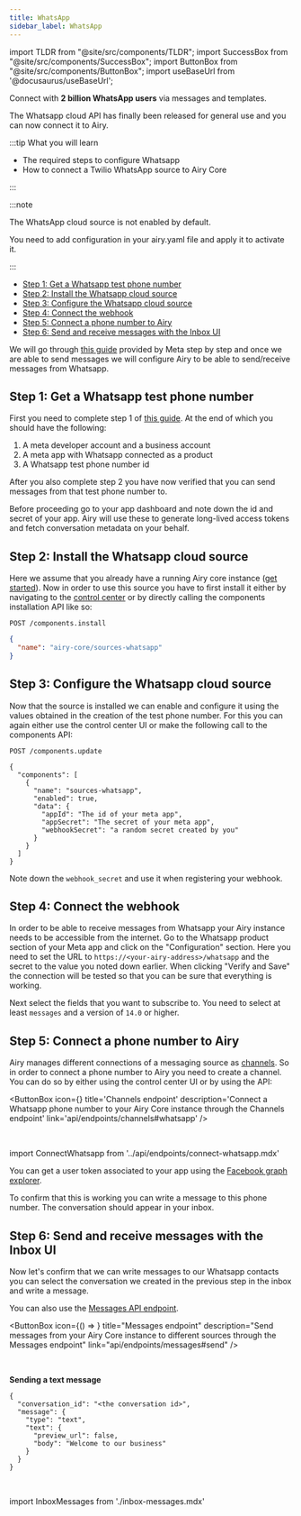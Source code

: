 ```yaml
---
title: WhatsApp
sidebar_label: WhatsApp
---
```


import TLDR from "@site/src/components/TLDR";
import SuccessBox from "@site/src/components/SuccessBox";
import ButtonBox from "@site/src/components/ButtonBox";
import useBaseUrl from '@docusaurus/useBaseUrl';


<TLDR>

Connect with **2 billion WhatsApp users** via messages and templates.

</TLDR>

The Whatsapp cloud API has finally been released for general use and you can now connect it to Airy.

:::tip What you will learn

- The required steps to configure Whatsapp
- How to connect a Twilio WhatsApp source to Airy Core

:::

:::note

The WhatsApp cloud source is not enabled by default.

You need to add configuration in your airy.yaml file and apply it to activate it.

:::

- [Step 1: Get a Whatsapp test phone number](#step-1-get-a-whatsapp-test-phone-number)
- [Step 2: Install the Whatsapp cloud source](#step-2-install-the-whatsapp-cloud-source)
- [Step 3: Configure the Whatsapp cloud source](#step-3-configure-the-whatsapp-cloud-source)
- [Step 4: Connect the webhook](#step-4-connect-the-webhook)
- [Step 5: Connect a phone number to Airy](#step-4-connect-a-phone-number-to-airy)
- [Step 6: Send and receive messages with the Inbox UI](#step-6-send-and-receive-messages-with-the-inbox-ui)

We will go through [this guide](https://developers.facebook.com/docs/whatsapp/cloud-api/get-started) provided by Meta step by step and once we are able to send messages we will configure Airy to be able to send/receive messages from Whatsapp.

## Step 1: Get a Whatsapp test phone number

First you need to complete step 1 of [this guide](https://developers.facebook.com/docs/whatsapp/cloud-api/get-started).
At the end of which you should have the following:

1. A meta developer account and a business account
2. A meta app with Whatsapp connected as a product
3. A Whatsapp test phone number id

After you also complete step 2 you have now verified that you can send messages from that test phone number to.

Before proceeding go to your app dashboard and note down the id and secret of your app.
Airy will use these to generate long-lived access tokens and fetch conversation metadata on your behalf.

## Step 2: Install the Whatsapp cloud source

Here we assume that you already have a running Airy core instance ([get started](getting-started/installation/introduction)).
Now in order to use this source you have to first install it either by navigating to the [control center](/ui/control-center/connectors) or by directly calling the components installation API like so:

`POST /components.install`

```json
{
  "name": "airy-core/sources-whatsapp"
}
```

## Step 3: Configure the Whatsapp cloud source

Now that the source is installed we can enable and configure it using the values obtained in the creation of the test phone number.
For this you can again either use the control center UI or make the following call to the components API:

`POST /components.update`

```json5
{
  "components": [
    {
      "name": "sources-whatsapp",
      "enabled": true,
      "data": {
        "appId": "The id of your meta app",
        "appSecret": "The secret of your meta app",
        "webhookSecret": "a random secret created by you"
      }
    }
  ]
}
```

Note down the `webhook_secret` and use it when registering your webhook.

## Step 4: Connect the webhook

In order to be able to receive messages from Whatsapp your Airy instance needs to be accessible from the internet.
Go to the Whatsapp product section of your Meta app and click on the "Configuration" section.
Here you need to set the URL to `https://<your-airy-address>/whatsapp` and the secret to the value you noted down earlier.
When clicking "Verify and Save" the connection will be tested so that you can be sure that everything is working.

Next select the fields that you want to subscribe to.
You need to select at least `messages` and a version of `14.0` or higher.

## Step 5: Connect a phone number to Airy

Airy manages different connections of a messaging source as [channels](/getting-started/glossary.md#channel).
So in order to connect a phone number to Airy you need to create a channel.
You can do so by either using the control center UI or by using the API:

<ButtonBox
icon={<BoltSVG />}
title='Channels endpoint'
description='Connect a Whatsapp phone number to your Airy Core instance through the Channels endpoint'
link='api/endpoints/channels#whatsapp'
/>

<br />

import ConnectWhatsapp from '../api/endpoints/connect-whatsapp.mdx'

<ConnectWhatsapp />

You can get a user token associated to your app using the [Facebook graph explorer](https://developers.facebook.com/tools/explorer).

To confirm that this is working you can write a message to this phone number.
The conversation should appear in your inbox.

## Step 6: Send and receive messages with the Inbox UI

Now let's confirm that we can write messages to our Whatsapp contacts you can select the conversation we created in the previous step in the inbox and write a message.

You can also use the [Messages API endpoint](/api/endpoints/messages#send).

<ButtonBox
icon={() => <BoltSVG />}
title="Messages endpoint"
description="Send messages from your Airy Core instance to different sources through the Messages endpoint"
link="api/endpoints/messages#send"
/>

<br />

**Sending a text message**

```json5
{
  "conversation_id": "<the conversation id>",
  "message": {
    "type": "text",
    "text": {
      "preview_url": false,
      "body": "Welcome to our business"
    }
  }
}
```

<br />

import InboxMessages from './inbox-messages.mdx'

<InboxMessages />

